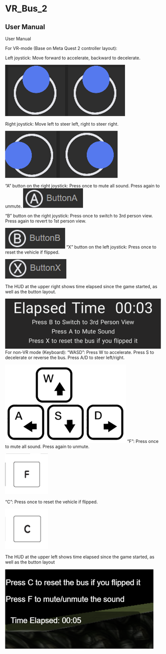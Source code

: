 # VR_Bus_2
## User Manual
User Manual

For VR-mode (Base on Meta Quest 2 controller layout):

Left joystick: Move forward to accelerate, backward to decelerate.

![alt text](image.png)![alt text](image-1.png)

Right joystick: Move left to steer left, right to steer right.

  ![alt text](image-2.png)![alt text](image-3.png)

“A” button on the right joystick: Press once to mute all sound. Press again to unmute.
 ![alt text](image-4.png)

“B” button on the right joystick: Press once to switch to 3rd person view. Press again to revert to 1st person view.

 ![alt text](image-5.png)
“X” button on the left joystick: Press once to reset the vehicle if flipped.

![alt text](image-6.png)

The HUD at the upper right shows time elapsed since the game started, as well as the button layout.

 ![alt text](image-7.png)
For non-VR mode (Keyboard):
“WASD”: Press W to accelerate. Press S to decelerate or reverse the bus.
Press A/D to steer left/right.

 ![alt text](image-8.png)
“F”: Press once to mute all sound. Press again to unmute.

![alt text](image-9.png)
 
“C”: Press once to reset the vehicle if flipped.

 ![alt text](image-10.png)

The HUD at the upper left shows time elapsed since the game started, as well as the button layout

![alt text](image-11.png)
 
